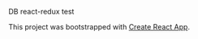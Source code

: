 DB react-redux test

This project was bootstrapped with [Create React App](https://github.com/facebookincubator/create-react-app).
